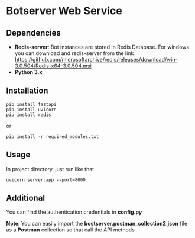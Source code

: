 # Botserver Web Service
## Dependencies
* **Redis-server**: Bot instances are stored in Redis Database. 
For windows you can download and redis-server from the link https://github.com/microsoftarchive/redis/releases/download/win-3.0.504/Redis-x64-3.0.504.msi 
* **Python 3.x**
## Installation
```
pip install fastapi
pip install uvicorn
pip install redis
```
or
```
pip install -r required_modules.txt
```
## Usage
In project directory, just run like that
```
uvicorn server:app --port=8000
```
## Additional
You can find the authentication credentials in **config.py**

**Note**: You can easily import the **bostserver.postman_collection2.json** file as a **Postman** collection so that call the API methods



